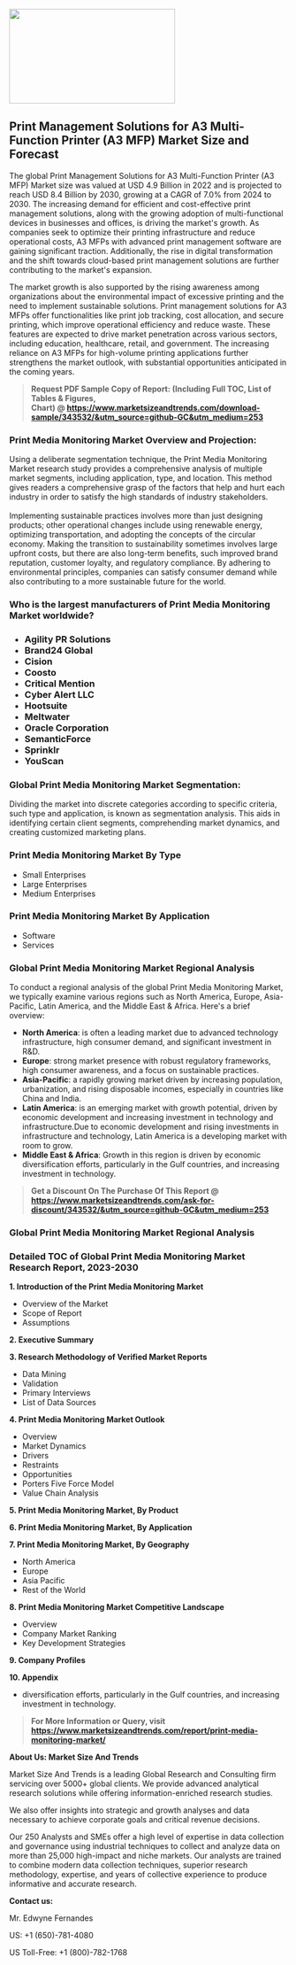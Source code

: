 <p><img class="alignnone size-medium wp-image-20088" src="https://ffe5etoiles.com/wp-content/uploads/2024/12/MST1-300x171.png" alt="" width="300" height="171" /></p><h2>Print Management Solutions for A3 Multi-Function Printer (A3 MFP) Market Size and Forecast</h2><p>The global Print Management Solutions for A3 Multi-Function Printer (A3 MFP) Market size was valued at USD 4.9 Billion in 2022 and is projected to reach USD 8.4 Billion by 2030, growing at a CAGR of 7.0% from 2024 to 2030. The increasing demand for efficient and cost-effective print management solutions, along with the growing adoption of multi-functional devices in businesses and offices, is driving the market's growth. As companies seek to optimize their printing infrastructure and reduce operational costs, A3 MFPs with advanced print management software are gaining significant traction. Additionally, the rise in digital transformation and the shift towards cloud-based print management solutions are further contributing to the market's expansion.</p><p>The market growth is also supported by the rising awareness among organizations about the environmental impact of excessive printing and the need to implement sustainable solutions. Print management solutions for A3 MFPs offer functionalities like print job tracking, cost allocation, and secure printing, which improve operational efficiency and reduce waste. These features are expected to drive market penetration across various sectors, including education, healthcare, retail, and government. The increasing reliance on A3 MFPs for high-volume printing applications further strengthens the market outlook, with substantial opportunities anticipated in the coming years.</p></p><blockquote id="" class=""><strong>Request PDF Sample Copy of Report: (Including Full TOC, List of Tables &amp; Figures, Chart)&nbsp;@&nbsp;<strong><a href="https://www.marketsizeandtrends.com/download-sample/343532/&utm_source=github-GC&utm_medium=253" target="_blank">https://www.marketsizeandtrends.com/download-sample/343532/&utm_source=github-GC&utm_medium=253</a></strong></strong></blockquote><h3 id="" class="">Print Media Monitoring Market&nbsp;Overview and Projection:</h3><p id="" class="">Using a deliberate segmentation technique, the Print Media Monitoring Market research study provides a comprehensive analysis of multiple market segments, including application, type, and location. This method gives readers a comprehensive grasp of the factors that help and hurt each industry in order to satisfy the high standards of industry stakeholders. <br /> <br />Implementing sustainable practices involves more than just designing products; other operational changes include using renewable energy, optimizing transportation, and adopting the concepts of the circular economy. Making the transition to sustainability sometimes involves large upfront costs, but there are also long-term benefits, such improved brand reputation, customer loyalty, and regulatory compliance. By adhering to environmental principles, companies can satisfy consumer demand while also contributing to a more sustainable future for the world.</p><h3 id="" class="">Who is the largest manufacturers of&nbsp;Print Media Monitoring Market worldwide?</h3><h3 class=""><p><ul><li>Agility PR Solutions </li><li> Brand24 Global </li><li> Cision </li><li> Coosto </li><li> Critical Mention </li><li> Cyber Alert LLC </li><li> Hootsuite </li><li> Meltwater </li><li> Oracle Corporation </li><li> SemanticForce </li><li> Sprinklr </li><li> YouScan</li></ul></p></h3><h3 id="" class="">Global&nbsp;Print Media Monitoring Market Segmentation:</h3><p id="" class="">Dividing the market into discrete categories according to specific criteria, such type and application, is known as segmentation analysis. This aids in identifying certain client segments, comprehending market dynamics, and creating customized marketing plans.</p><h3 id="" class="">Print Media Monitoring Market&nbsp;By Type</h3><p><p><ul><li>Small Enterprises</li><li> Large Enterprises</li><li> Medium Enterprises</p></li></ul></p></p><h3 id="" class="">Print Media Monitoring Market&nbsp;By Application</h3><p class=""><p><ul><li>Software</li><li> Services</li></ul></p></p><h3 id="" class="">Global Print Media Monitoring Market Regional Analysis</h3><p id="" class="">To conduct a regional analysis of the global Print Media Monitoring Market, we typically examine various regions such as North America, Europe, Asia-Pacific, Latin America, and the Middle East &amp; Africa. Here's a brief overview:</p><ul><li><strong>North America</strong>: is often a leading market due to advanced technology infrastructure, high consumer demand, and significant investment in R&amp;D.</li><li><strong>Europe</strong>: strong market presence with robust regulatory frameworks, high consumer awareness, and a focus on sustainable practices.</li><li><strong>Asia-Pacific</strong>: a rapidly growing market driven by increasing population, urbanization, and rising disposable incomes, especially in countries like China and India.</li><li><strong>Latin America</strong>: is an emerging market with growth potential, driven by economic development and increasing investment in technology and infrastructure.Due to economic development and rising investments in infrastructure and technology, Latin America is a developing market with room to grow.</li><li><strong>Middle East &amp; Africa</strong>: Growth in this region is driven by economic diversification efforts, particularly in the Gulf countries, and increasing investment in technology.</li></ul><blockquote id="" class=""><strong>Get a Discount On The Purchase Of This Report @ <strong><a href="https://www.marketsizeandtrends.com/ask-for-discount/343532/&utm_source=github-GC&utm_medium=253" target="_blank">https://www.marketsizeandtrends.com/ask-for-discount/343532/&utm_source=github-GC&utm_medium=253</a></strong></strong></blockquote><h3 id="" class="">Global Print Media Monitoring Market Regional Analysis</h3><h3 id="" class="">Detailed TOC of Global Print Media Monitoring Market Research Report, 2023-2030</h3><p id="" class=""><strong>1. Introduction of the Print Media Monitoring Market</strong></p><ul><li>Overview of the Market</li><li>Scope of Report</li><li>Assumptions</li></ul><p id="" class=""><strong>2. Executive Summary</strong></p><p id="" class=""><strong>3. Research Methodology of Verified Market Reports</strong></p><ul><li>Data Mining</li><li>Validation</li><li>Primary Interviews</li><li>List of Data Sources</li></ul><p id="" class=""><strong>4. Print Media Monitoring Market Outlook</strong></p><ul><li>Overview</li><li>Market Dynamics</li><li>Drivers</li><li>Restraints</li><li>Opportunities</li><li>Porters Five Force Model</li><li>Value Chain Analysis</li></ul><p id="" class=""><strong>5. Print Media Monitoring Market, By Product</strong></p><p id="" class=""><strong>6. Print Media Monitoring Market, By Application</strong></p><p id="" class=""><strong>7. Print Media Monitoring Market, By Geography</strong></p><ul><li>North America</li><li>Europe</li><li>Asia Pacific</li><li>Rest of the World</li></ul><p id="" class=""><strong>8. Print Media Monitoring Market Competitive Landscape</strong></p><ul><li>Overview</li><li>Company Market Ranking</li><li>Key Development Strategies</li></ul><p id="" class=""><strong>9. Company Profiles</strong></p><p id="" class=""><strong>10. Appendix</strong></p><ul><li>diversification efforts, particularly in the Gulf countries, and increasing investment in technology.</li></ul><blockquote id="" class=""><strong>For More Information or Query, visit <strong><strong><a href="https://www.marketsizeandtrends.com/report/print-media-monitoring-market/" target="_blank">https://www.marketsizeandtrends.com/report/print-media-monitoring-market/</a></strong></strong></strong></blockquote><p id="" class=""><strong>About Us: Market Size And Trends</strong></p><p id="" class="">Market Size And Trends is a leading Global Research and Consulting firm servicing over 5000+ global clients. We provide advanced analytical research solutions while offering information-enriched research studies.</p><p id="" class="">We also offer insights into strategic and growth analyses and data necessary to achieve corporate goals and critical revenue decisions.</p><p id="" class="">Our 250 Analysts and SMEs offer a high level of expertise in data collection and governance using industrial techniques to collect and analyze data on more than 25,000 high-impact and niche markets. Our analysts are trained to combine modern data collection techniques, superior research methodology, expertise, and years of collective experience to produce informative and accurate research.</p><p id="" class=""><strong>Contact us:</strong></p><p id="" class="">Mr. Edwyne Fernandes</p><p id="" class="">US: +1 (650)-781-4080</p><p id="" class="">US Toll-Free: +1 (800)-782-1768</p>

